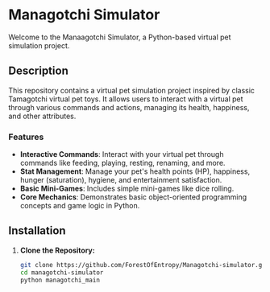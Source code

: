 # Managotchi Simulator

Welcome to the Manaagotchi Simulator, a Python-based virtual pet simulation project.

## Description

This repository contains a virtual pet simulation project inspired by classic Tamagotchi virtual pet toys. It allows users to interact with a virtual pet through various commands and actions, managing its health, happiness, and other attributes.

### Features

- **Interactive Commands**: Interact with your virtual pet through commands like feeding, playing, resting, renaming, and more.
- **Stat Management**: Manage your pet's health points (HP), happiness, hunger (saturation), hygiene, and entertainment satisfaction.
- **Basic Mini-Games**: Includes simple mini-games like dice rolling.
- **Core Mechanics**: Demonstrates basic object-oriented programming concepts and game logic in Python.

## Installation

1. **Clone the Repository:**
   ```bash
   git clone https://github.com/ForestOfEntropy/Managotchi-simulator.git
   cd managotchi-simulator
   python managotchi_main
